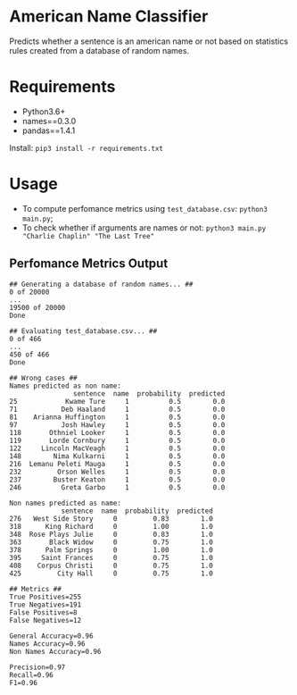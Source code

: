 # American Name Classifier
Predicts whether a sentence is an american name or not based on statistics rules created from a database of random names.

# Requirements
- Python3.6+  
- names==0.3.0  
- pandas==1.4.1   

Install: `pip3 install -r requirements.txt`

# Usage
 - To compute perfomance metrics using `test_database.csv`: `python3 main.py`;
 - To check whether if arguments are names or not: `python3 main.py "Charlie Chaplin" "The Last Tree"`

## Perfomance Metrics Output

```
## Generating a database of random names... ##
0 of 20000
...
19500 of 20000
Done

## Evaluating test_database.csv... ##
0 of 466
...
450 of 466
Done

## Wrong cases ##
Names predicted as non name:
                sentence  name  probability  predicted
25            Kwame Ture     1          0.5        0.0
71           Deb Haaland     1          0.5        0.0
81    Arianna Huffington     1          0.5        0.0
97           Josh Hawley     1          0.5        0.0
118       Othniel Looker     1          0.5        0.0
119       Lorde Cornbury     1          0.5        0.0
122     Lincoln MacVeagh     1          0.5        0.0
148        Nima Kulkarni     1          0.5        0.0
216  Lemanu Peleti Mauga     1          0.5        0.0
232         Orson Welles     1          0.5        0.0
237        Buster Keaton     1          0.5        0.0
246          Greta Garbo     1          0.5        0.0

Non names predicted as name:
             sentence  name  probability  predicted
276   West Side Story     0         0.83        1.0
318      King Richard     0         1.00        1.0
348  Rose Plays Julie     0         0.83        1.0
363       Black Widow     0         0.75        1.0
378      Palm Springs     0         1.00        1.0
395     Saint Frances     0         0.75        1.0
408    Corpus Christi     0         0.75        1.0
425         City Hall     0         0.75        1.0

## Metrics ##
True Positives=255
True Negatives=191
False Positives=8
False Negatives=12

General Accuracy=0.96
Names Accuracy=0.96
Non Names Accuracy=0.96

Precision=0.97
Recall=0.96
F1=0.96
```
